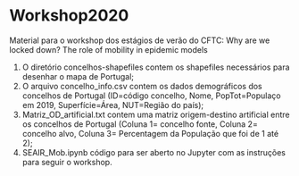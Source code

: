 # Workshop2020
Material para o workshop dos estágios de verão do CFTC: Why are we locked down? The role of mobility in  epidemic models

1. O diretório concelhos-shapefiles contem os shapefiles necessários para desenhar o mapa de Portugal;
2. O arquivo concelho_info.csv contem os dados demográficos dos concelhos de Portugal (ID=código concelho, Nome, PopTot=Populaço em 2019, Superfície=Área, NUT=Região do país);
3. Matriz_OD_artificial.txt contem uma matriz origem-destino artificial entre os concelhos de Portugal (Coluna 1= concelho fonte, Coluna 2= concelho alvo, Coluna 3= Percentagem da População que foi de 1 até 2);
4. SEAIR_Mob.ipynb código para ser aberto no Jupyter com as instruções para seguir o workshop.
